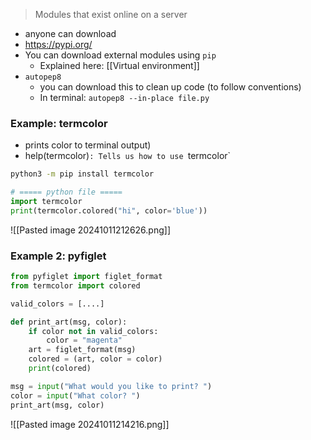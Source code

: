 > Modules that exist online on a server
- anyone can download
- https://pypi.org/
- You can download external modules using `pip`
	- Explained here: [[Virtual environment]]
- `autopep8`
	- you can download this to clean up code (to follow conventions)
	- In terminal: `autopep8 --in-place file.py`
### Example: termcolor
- prints color to terminal output)
- help(termcolor)`: Tells us how to use `termcolor`
```sh
python3 -m pip install termcolor
```
```python
# ===== python file =====
import termcolor
print(termcolor.colored("hi", color='blue'))
```
![[Pasted image 20241011212626.png]]

### Example 2: pyfiglet
```python
from pyfiglet import figlet_format
from termcolor import colored

valid_colors = [....]

def print_art(msg, color):
	if color not in valid_colors:
		color = "magenta"
	art = figlet_format(msg)
	colored = (art, color = color)
	print(colored)

msg = input("What would you like to print? ")
color = input("What color? ")
print_art(msg, color)
```
![[Pasted image 20241011214216.png]]
